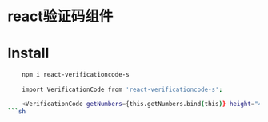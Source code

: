# react验证码组件
# Install
```sh
    npm i react-verificationcode-s
  
    import VerificationCode from 'react-verificationcode-s';

    <VerificationCode getNumbers={this.getNumbers.bind(this)} height="40" width="192" />
```sh